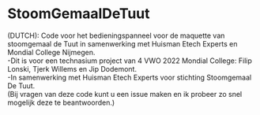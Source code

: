 # StoomGemaalDeTuut
(DUTCH): 
Code voor het bedieningspanneel voor de maquette van stoomgemaal de Tuut in samenwerking met Huisman Etech Experts en Mondial College Nijmegen.<br />
-Dit is voor een technasium project van 4 VWO 2022 Mondial College: Filip Lonski, Tjerk Willems en Jip Dodemont.<br />
-In samenwerking met Huisman Etech Experts voor stichting Stoomgemaal De Tuut.<br />
(Bij vragen van deze code kunt u een issue maken en ik probeer zo snel mogelijk deze te beantwoorden.)<br />
